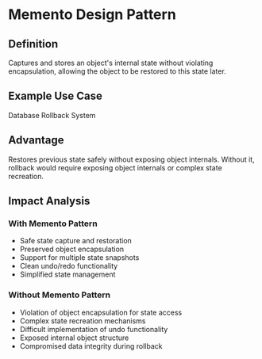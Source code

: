 # Memento Design Pattern

## Definition
Captures and stores an object's internal state without violating encapsulation, allowing the object to be restored to this state later.

## Example Use Case
Database Rollback System

## Advantage
Restores previous state safely without exposing object internals. Without it, rollback would require exposing object internals or complex state recreation.

## Impact Analysis

### With Memento Pattern
- Safe state capture and restoration
- Preserved object encapsulation
- Support for multiple state snapshots
- Clean undo/redo functionality
- Simplified state management

### Without Memento Pattern
- Violation of object encapsulation for state access
- Complex state recreation mechanisms
- Difficult implementation of undo functionality
- Exposed internal object structure
- Compromised data integrity during rollback
